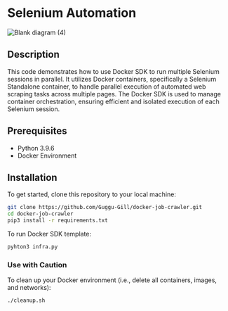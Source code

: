 




# Selenium Automation

![Blank diagram (4)](https://github.com/user-attachments/assets/132b6f9e-bb1f-4981-8960-c60ba5f4a920)


## Description
This code demonstrates how to use Docker SDK to run multiple Selenium sessions in parallel. It utilizes Docker containers, specifically a Selenium Standalone container, to handle parallel execution of automated web scraping tasks across multiple pages. The Docker SDK is used to manage container orchestration, ensuring efficient and isolated execution of each Selenium session.


## Prerequisites

- Python 3.9.6
- Docker Environment




## Installation

To get started, clone this repository to your local machine:

```bash
git clone https://github.com/Guggu-Gill/docker-job-crawler.git
cd docker-job-crawler
pip3 install -r requirements.txt
```

To run Docker SDK template:
```bash
pyhton3 infra.py
```

### Use with Caution
To clean up your Docker environment (i.e., delete all containers, images, and networks):
```bash
./cleanup.sh
```


